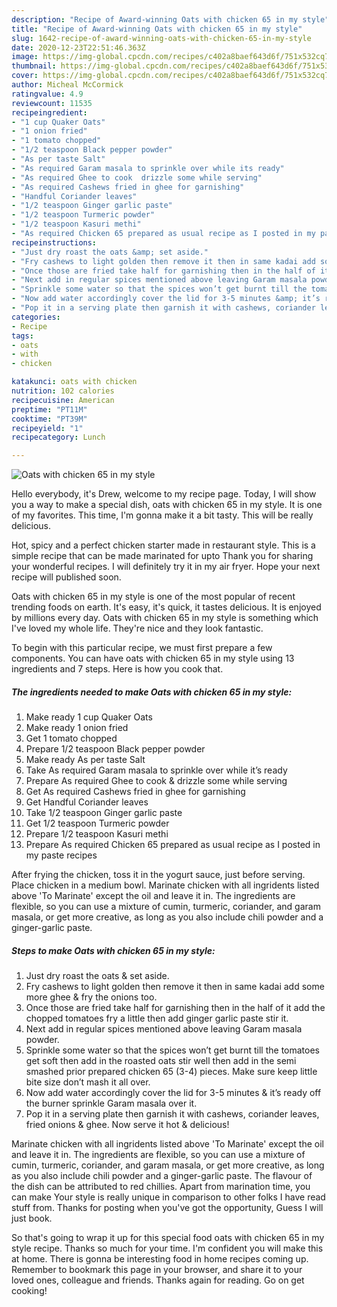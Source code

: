 ```yaml
---
description: "Recipe of Award-winning Oats with chicken 65 in my style"
title: "Recipe of Award-winning Oats with chicken 65 in my style"
slug: 1642-recipe-of-award-winning-oats-with-chicken-65-in-my-style
date: 2020-12-23T22:51:46.363Z
image: https://img-global.cpcdn.com/recipes/c402a8baef643d6f/751x532cq70/oats-with-chicken-65-in-my-style-recipe-main-photo.jpg
thumbnail: https://img-global.cpcdn.com/recipes/c402a8baef643d6f/751x532cq70/oats-with-chicken-65-in-my-style-recipe-main-photo.jpg
cover: https://img-global.cpcdn.com/recipes/c402a8baef643d6f/751x532cq70/oats-with-chicken-65-in-my-style-recipe-main-photo.jpg
author: Micheal McCormick
ratingvalue: 4.9
reviewcount: 11535
recipeingredient:
- "1 cup Quaker Oats"
- "1 onion fried"
- "1 tomato chopped"
- "1/2 teaspoon Black pepper powder"
- "As per taste Salt"
- "As required Garam masala to sprinkle over while its ready"
- "As required Ghee to cook  drizzle some while serving"
- "As required Cashews fried in ghee for garnishing"
- "Handful Coriander leaves"
- "1/2 teaspoon Ginger garlic paste"
- "1/2 teaspoon Turmeric powder"
- "1/2 teaspoon Kasuri methi"
- "As required Chicken 65 prepared as usual recipe as I posted in my paste recipes"
recipeinstructions:
- "Just dry roast the oats &amp; set aside."
- "Fry cashews to light golden then remove it then in same kadai add some more ghee &amp; fry the onions too."
- "Once those are fried take half for garnishing then in the half of it add the chopped tomatoes fry a little then add ginger garlic paste stir it."
- "Next add in regular spices mentioned above leaving Garam masala powder."
- "Sprinkle some water so that the spices won’t get burnt till the tomatoes get soft then add in the roasted oats stir well then add in the semi smashed prior prepared chicken 65 (3-4) pieces. Make sure keep little bite size don’t mash it all over."
- "Now add water accordingly cover the lid for 3-5 minutes &amp; it’s ready off the burner sprinkle Garam masala over it."
- "Pop it in a serving plate then garnish it with cashews, coriander leaves, fried onions &amp; ghee. Now serve it hot &amp; delicious!"
categories:
- Recipe
tags:
- oats
- with
- chicken

katakunci: oats with chicken 
nutrition: 102 calories
recipecuisine: American
preptime: "PT11M"
cooktime: "PT39M"
recipeyield: "1"
recipecategory: Lunch

---
```



![Oats with chicken 65 in my style](https://img-global.cpcdn.com/recipes/c402a8baef643d6f/751x532cq70/oats-with-chicken-65-in-my-style-recipe-main-photo.jpg)

Hello everybody, it's Drew, welcome to my recipe page. Today, I will show you a way to make a special dish, oats with chicken 65 in my style. It is one of my favorites. This time, I'm gonna make it a bit tasty. This will be really delicious.

Hot, spicy and a perfect chicken starter made in restaurant style. This is a simple recipe that can be made marinated for upto Thank you for sharing your wonderful recipes. I will definitely try it in my air fryer. Hope your next recipe will published soon.

Oats with chicken 65 in my style is one of the most popular of recent trending foods on earth. It's easy, it's quick, it tastes delicious. It is enjoyed by millions every day. Oats with chicken 65 in my style is something which I've loved my whole life. They're nice and they look fantastic.


To begin with this particular recipe, we must first prepare a few components. You can have oats with chicken 65 in my style using 13 ingredients and 7 steps. Here is how you cook that.

<!--inarticleads1-->

##### The ingredients needed to make Oats with chicken 65 in my style:

1. Make ready 1 cup Quaker Oats
1. Make ready 1 onion fried
1. Get 1 tomato chopped
1. Prepare 1/2 teaspoon Black pepper powder
1. Make ready As per taste Salt
1. Take As required Garam masala to sprinkle over while it’s ready
1. Prepare As required Ghee to cook &amp; drizzle some while serving
1. Get As required Cashews fried in ghee for garnishing
1. Get Handful Coriander leaves
1. Take 1/2 teaspoon Ginger garlic paste
1. Get 1/2 teaspoon Turmeric powder
1. Prepare 1/2 teaspoon Kasuri methi
1. Prepare As required Chicken 65 prepared as usual recipe as I posted in my paste recipes


After frying the chicken, toss it in the yogurt sauce, just before serving. Place chicken in a medium bowl. Marinate chicken with all ingridents listed above &#39;To Marinate&#39; except the oil and leave it in. The ingredients are flexible, so you can use a mixture of cumin, turmeric, coriander, and garam masala, or get more creative, as long as you also include chili powder and a ginger-garlic paste. 

<!--inarticleads2-->

##### Steps to make Oats with chicken 65 in my style:

1. Just dry roast the oats &amp; set aside.
1. Fry cashews to light golden then remove it then in same kadai add some more ghee &amp; fry the onions too.
1. Once those are fried take half for garnishing then in the half of it add the chopped tomatoes fry a little then add ginger garlic paste stir it.
1. Next add in regular spices mentioned above leaving Garam masala powder.
1. Sprinkle some water so that the spices won’t get burnt till the tomatoes get soft then add in the roasted oats stir well then add in the semi smashed prior prepared chicken 65 (3-4) pieces. Make sure keep little bite size don’t mash it all over.
1. Now add water accordingly cover the lid for 3-5 minutes &amp; it’s ready off the burner sprinkle Garam masala over it.
1. Pop it in a serving plate then garnish it with cashews, coriander leaves, fried onions &amp; ghee. Now serve it hot &amp; delicious!


Marinate chicken with all ingridents listed above &#39;To Marinate&#39; except the oil and leave it in. The ingredients are flexible, so you can use a mixture of cumin, turmeric, coriander, and garam masala, or get more creative, as long as you also include chili powder and a ginger-garlic paste. The flavour of the dish can be attributed to red chillies. Apart from marination time, you can make Your style is really unique in comparison to other folks I have read stuff from. Thanks for posting when you&#39;ve got the opportunity, Guess I will just book. 

So that's going to wrap it up for this special food oats with chicken 65 in my style recipe. Thanks so much for your time. I'm confident you will make this at home. There is gonna be interesting food in home recipes coming up. Remember to bookmark this page in your browser, and share it to your loved ones, colleague and friends. Thanks again for reading. Go on get cooking!
